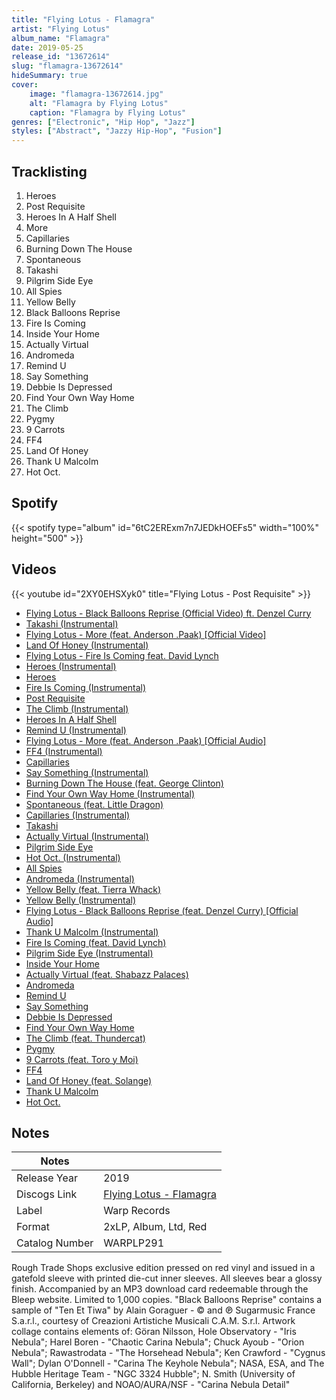 ```yaml
---
title: "Flying Lotus - Flamagra"
artist: "Flying Lotus"
album_name: "Flamagra"
date: 2019-05-25
release_id: "13672614"
slug: "flamagra-13672614"
hideSummary: true
cover:
    image: "flamagra-13672614.jpg"
    alt: "Flamagra by Flying Lotus"
    caption: "Flamagra by Flying Lotus"
genres: ["Electronic", "Hip Hop", "Jazz"]
styles: ["Abstract", "Jazzy Hip-Hop", "Fusion"]
---
```

## Tracklisting
1. Heroes
2. Post Requisite
3. Heroes In A Half Shell
4. More
5. Capillaries
6. Burning Down The House
7. Spontaneous
8. Takashi
9. Pilgrim Side Eye
10. All Spies
11. Yellow Belly
12. Black Balloons Reprise
13. Fire Is Coming
14. Inside Your Home
15. Actually Virtual
16. Andromeda
17. Remind U
18. Say Something
19. Debbie Is Depressed
20. Find Your Own Way Home
21. The Climb
22. Pygmy
23. 9 Carrots
24. FF4
25. Land Of Honey
26. Thank U Malcolm
27. Hot Oct.
## Spotify
{{< spotify type="album" id="6tC2ERExm7n7JEDkHOEFs5" width="100%" height="500" >}}

## Videos
{{< youtube id="2XY0EHSXyk0" title="Flying Lotus - Post Requisite" >}}
- [Flying Lotus - Black Balloons Reprise (Official Video) ft. Denzel Curry](https://www.youtube.com/watch?v=Isn8Qp-H0N4)
- [Takashi (Instrumental)](https://www.youtube.com/watch?v=c9dxT9kW3ss)
- [Flying Lotus - More (feat. Anderson .Paak) [Official Video]](https://www.youtube.com/watch?v=ylqBPksn36A)
- [Land Of Honey (Instrumental)](https://www.youtube.com/watch?v=nyA6W6ZIbxM)
- [Flying Lotus - Fire Is Coming feat. David Lynch](https://www.youtube.com/watch?v=aTrTtzTQrv0)
- [Heroes (Instrumental)](https://www.youtube.com/watch?v=Ee_oq3dl5y4)
- [Heroes](https://www.youtube.com/watch?v=aDDvwoABgwE)
- [Fire Is Coming (Instrumental)](https://www.youtube.com/watch?v=XRRnvciRWgc)
- [Post Requisite](https://www.youtube.com/watch?v=QbytIjGOqqk)
- [The Climb (Instrumental)](https://www.youtube.com/watch?v=m3P0I1YoNhw)
- [Heroes In A Half Shell](https://www.youtube.com/watch?v=hzLjObMptFo)
- [Remind U (Instrumental)](https://www.youtube.com/watch?v=_5cyiOSGZdY)
- [Flying Lotus - More (feat. Anderson .Paak) [Official Audio]](https://www.youtube.com/watch?v=Xl0XBQ08wbg)
- [FF4 (Instrumental)](https://www.youtube.com/watch?v=4PorNMjd2fo)
- [Capillaries](https://www.youtube.com/watch?v=uuUe2PWtV1Y)
- [Say Something (Instrumental)](https://www.youtube.com/watch?v=59XfRXg8-EE)
- [Burning Down The House (feat. George Clinton)](https://www.youtube.com/watch?v=h4Z-mTcAsPU)
- [Find Your Own Way Home (Instrumental)](https://www.youtube.com/watch?v=8BcyuMW1UYg)
- [Spontaneous (feat. Little Dragon)](https://www.youtube.com/watch?v=Yi67hQf2AjA)
- [Capillaries (Instrumental)](https://www.youtube.com/watch?v=8UxyRlNZxos)
- [Takashi](https://www.youtube.com/watch?v=YrygJAr13Dk)
- [Actually Virtual (Instrumental)](https://www.youtube.com/watch?v=_NmiwKoIXUk)
- [Pilgrim Side Eye](https://www.youtube.com/watch?v=rynqb6m8FnM)
- [Hot Oct. (Instrumental)](https://www.youtube.com/watch?v=6K_MssVNPKs)
- [All Spies](https://www.youtube.com/watch?v=cDlBO3ja3rw)
- [Andromeda (Instrumental)](https://www.youtube.com/watch?v=E9in2n6WB58)
- [Yellow Belly (feat. Tierra Whack)](https://www.youtube.com/watch?v=Z8rSTXeyMns)
- [Yellow Belly (Instrumental)](https://www.youtube.com/watch?v=y8rg0o3oYiY)
- [Flying Lotus - Black Balloons Reprise (feat. Denzel Curry) [Official Audio]](https://www.youtube.com/watch?v=hc7K4q3P2wg)
- [Thank U Malcolm (Instrumental)](https://www.youtube.com/watch?v=XeGjeo2eT84)
- [Fire Is Coming (feat. David Lynch)](https://www.youtube.com/watch?v=hcKBell84GQ)
- [Pilgrim Side Eye (Instrumental)](https://www.youtube.com/watch?v=xjyRXnnh-6U)
- [Inside Your Home](https://www.youtube.com/watch?v=_sCLw79q0wc)
- [Actually Virtual (feat. Shabazz Palaces)](https://www.youtube.com/watch?v=iwDJa2F2Tlc)
- [Andromeda](https://www.youtube.com/watch?v=49ajVcXyG4A)
- [Remind U](https://www.youtube.com/watch?v=CTNJ18bU4Dc)
- [Say Something](https://www.youtube.com/watch?v=UJnEh2Xx4yA)
- [Debbie Is Depressed](https://www.youtube.com/watch?v=j1pwFuOnyXc)
- [Find Your Own Way Home](https://www.youtube.com/watch?v=M6yta67jRPQ)
- [The Climb (feat. Thundercat)](https://www.youtube.com/watch?v=8hcv3q7vNTY)
- [Pygmy](https://www.youtube.com/watch?v=uyd-ymw6_MU)
- [9 Carrots (feat. Toro y Moi)](https://www.youtube.com/watch?v=r_VEXk2oJ7E)
- [FF4](https://www.youtube.com/watch?v=mDJf4vKgevE)
- [Land Of Honey (feat. Solange)](https://www.youtube.com/watch?v=UZ_v07WeVmE)
- [Thank U Malcolm](https://www.youtube.com/watch?v=lYPgHsI1mkw)
- [Hot Oct.](https://www.youtube.com/watch?v=mRo8gxvhJCg)

## Notes
| Notes          |             |
| ---------------| ----------- |
| Release Year   | 2019 |
| Discogs Link   | [Flying Lotus - Flamagra](https://www.discogs.com/release/13672614-Flying-Lotus-Flamagra) |
| Label          | Warp Records |
| Format         | 2xLP, Album, Ltd, Red |
| Catalog Number | WARPLP291 |

Rough Trade Shops exclusive edition pressed on red vinyl and issued in a gatefold sleeve with printed die-cut inner sleeves. All sleeves bear a glossy finish. Accompanied by an MP3 download card redeemable through the Bleep website. Limited to 1,000 copies.  "Black Balloons Reprise" contains a sample of "Ten Et Tiwa" by Alain Goraguer - © and ℗ Sugarmusic France S.a.r.l., courtesy of Creazioni Artistiche Musicali C.A.M. S.r.l.  Artwork collage contains elements of: Göran Nilsson, Hole Observatory - "Iris Nebula"; Harel Boren - "Chaotic Carina Nebula"; Chuck Ayoub - "Orion Nebula"; Rawastrodata - "The Horsehead Nebula"; Ken Crawford - "Cygnus Wall"; Dylan O'Donnell - "Carina The Keyhole Nebula"; NASA, ESA, and The Hubble Heritage Team - "NGC 3324 Hubble"; N. Smith (University of California, Berkeley) and NOAO/AURA/NSF - "Carina Nebula Detail"
